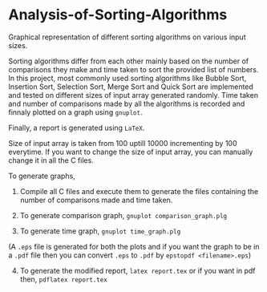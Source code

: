 # Analysis-of-Sorting-Algorithms
Graphical representation of different sorting algorithms on various input sizes.

Sorting algorithms differ from each other mainly based on the number of comparisons they make and time taken to sort the provided list of numbers.
In this project, most commonly used sorting algorithms like Bubble Sort, Insertion Sort, Selection Sort, Merge Sort and Quick Sort are implemented and tested on different sizes of input array generated randomly. Time taken and number of comparisons made by all the algorithms is recorded and finnaly plotted on a graph using `gnuplot`. 

Finally, a report is generated using `LaTeX`.

Size of input array is taken from 100 uptill 10000 incrementing by 100 everytime. If you want to change the size of input array, you can manually change it in all the C files.

To generate graphs,

1. Compile all C files and execute them to generate the files containing the number of comparisons made and time taken.

2. To generate comparison graph, `gnuplot comparison_graph.plg`

3. To generate time graph, `gnuplot time_graph.plg`

(A `.eps` file is generated for both the plots and if you want the graph to be in a `.pdf` file then you can convert `.eps` to `.pdf` by `epstopdf <filename>.eps`)

4. To generate the modified report, `latex report.tex` or if you want in pdf then, `pdflatex report.tex`
